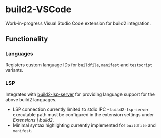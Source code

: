 # build2-VSCode

Work-in-progress Visual Studio Code extension for build2 integration.

## Functionality

### Languages

Registers custom language IDs for `buildfile`, `manifest` and `testscript` variants.

### LSP

Integrates with [build2-lsp-server]() for providing language support for the above build2 languages.

- LSP connection currently limited to stdio IPC - `build2-lsp-server` executable path must be configured in the extension settings under _Extensions | build2_.
- Minimal syntax highlighting currently implemented for `buildfile` and `manifest`.
